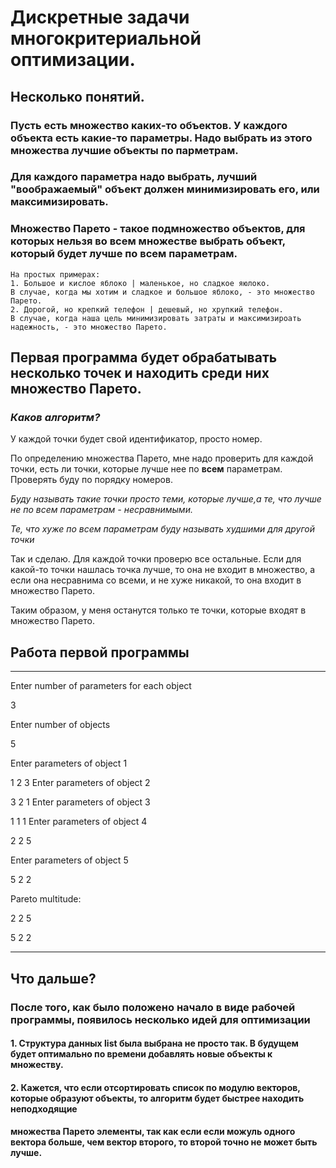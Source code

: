 # Дискретные задачи многокритериальной оптимизации.

## Несколько понятий.

### Пусть есть множество каких-то объектов. У каждого объекта есть какие-то параметры. Надо выбрать из этого множества лучшие объекты по парметрам. 
### Для каждого параметра надо выбрать, лучший "воображаемый" объект должен минимизировать его, или максимизировать. 
### Множество Парето - такое подмножество объектов, для которых нельзя во всем множестве выбрать объект, который будет лучше по всем параметрам.
    
    На простых примерах: 
    1. Большое и кислое яблоко | маленькое, но сладкое яюлоко.
    В случае, когда мы хотим и сладкое и большое яблоко, - это множество Парето.
    2. Дорогой, но крепкий телефон | дешевый, но хрупкий телефон. 
    В случае, когда наша цель минимизировать затраты и максимизироать надежность, - это множество Парето.
    
## Первая программа будет обрабатывать несколько точек и находить среди них множество Парето. 

### *Каков алгоритм?*

У каждой точки будет свой идентификатор, просто номер.

По определению множества Парето,
мне надо проверить для каждой точки,
есть ли точки, которые лучше нее
по **всем** параметрам. Проверять 
буду по порядку номеров.

*Буду называть такие точки просто
теми, которые лучше,а те, что
лучше не по всем
параметрам - несравнимыми.*

*Те, что хуже по всем параметрам
буду называть худшими 
для другой точки*

Так и сделаю. Для каждой точки проверю все остальные.
Если для какой-то точки нашлась точка лучше,
то она не входит в множество, а если она
несравнима со всеми, и не хуже никакой,
то она входит в множество Парето. 

Таким образом, у меня останутся только те
точки, которые входят в множество Парето.

## Работа первой программы
---


Enter number of parameters for each object

3

Enter number of objects

5

Enter parameters of object 1

1 2 3
Enter parameters of object 2

3 2 1
Enter parameters of object 3

1 1 1
Enter parameters of object 4

2 2 5

Enter parameters of object 5

5 2 2

Pareto multitude:

2 2 5 

5 2 2 

---

## Что дальше?

### После того, как было положено начало в виде рабочей программы, появилось несколько идей для оптимизации

#### 1. Структура данных list была выбрана не просто так. В будущем будет оптимально по времени добавлять новые объекты к множеству.

#### 2. Кажется, что если отсортировать список по модулю векторов, которые образуют объекты, то алгоритм будет быстрее находить неподходящие

####    множества Парето элементы, так как если если можуль одного вектора больше, чем вектор второго, то второй точно не может быть лучше.
